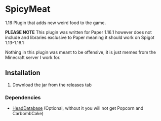 # SpicyMeat
1.16 Plugin that adds new weird food to the game.

**PLEASE NOTE** This plugin was written for Paper 1.16.1 however does not include and libraries exclusive to Paper meaning it should work on Spigot 1.13-1.16.1

Nothing in this plugin was meant to be offensive, it is just memes from the Minecraft server I work for.

## Installation

1. Download the jar from the releases tab

### Dependencies
 - [HeadDatabase](https://www.spigotmc.org/resources/head-database.14280/) (Optional, without it you will not get Popcorn and CarbombCake)
